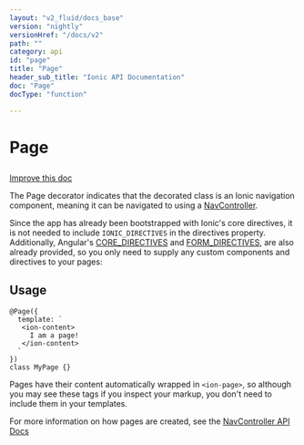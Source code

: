 ```yaml
---
layout: "v2_fluid/docs_base"
version: "nightly"
versionHref: "/docs/v2"
path: ""
category: api
id: "page"
title: "Page"
header_sub_title: "Ionic API Documentation"
doc: "Page"
docType: "function"

---
```










<h1 class="api-title">
<a class="anchor" name="page" href="#page"></a>

Page






</h1>

<a class="improve-v2-docs" href="http://github.com/driftyco/ionic/edit/2.0//src/decorators/page.ts#L27">
Improve this doc
</a>






<p>The Page decorator indicates that the decorated class is an Ionic
navigation component, meaning it can be navigated to using a
<a href="../../nav/NavController">NavController</a>.</p>
<p>Since the app has already been bootstrapped with Ionic&#39;s core directives, it
is not needed to include <code>IONIC_DIRECTIVES</code> in the directives property. Additionally,
Angular&#39;s <a href="https://angular.io/docs/ts/latest/api/common/CORE_DIRECTIVES-let.html">CORE_DIRECTIVES</a>
and <a href="https://angular.io/docs/ts/latest/api/common/FORM_DIRECTIVES-let.html">FORM_DIRECTIVES</a>,
are also already provided, so you only need to supply any custom components and directives
to your pages:</p>

<!-- @usage tag -->

<h2><a class="anchor" name="usage" href="#usage"></a>Usage</h2>

<pre><code class="lang-ts">@Page({
  template: `
   &lt;ion-content&gt;
     I am a page!
   &lt;/ion-content&gt;
  `
})
class MyPage {}
</code></pre>
<p>Pages have their content automatically wrapped in <code>&lt;ion-page&gt;</code>, so although
you may see these tags if you inspect your markup, you don&#39;t need to include
them in your templates.</p>
<p>For more information on how pages are created, see the <a href="../../components/nav/NavController/#creating_pages">NavController API Docs</a></p>




<!-- @property tags -->



<!-- instance methods on the class --><!-- related link --><!-- end content block -->


<!-- end body block -->

